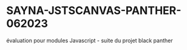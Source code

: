 # SAYNA-JSTSCANVAS-PANTHER-062023
évaluation pour modules Javascript - suite du projet black panther
